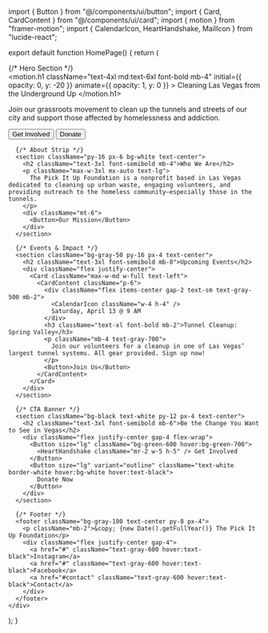 import { Button } from "@/components/ui/button";
import { Card, CardContent } from "@/components/ui/card";
import { motion } from "framer-motion";
import { CalendarIcon, HeartHandshake, MailIcon } from "lucide-react";

export default function HomePage() {
  return (
    <div className="bg-white text-gray-900">
      {/* Hero Section */}
      <section className="bg-gray-100 py-20 px-4 text-center">
        <motion.h1
          className="text-4xl md:text-6xl font-bold mb-4"
          initial={{ opacity: 0, y: -20 }}
          animate={{ opacity: 1, y: 0 }}
        >
          Cleaning Las Vegas from the Underground Up
        </motion.h1>
        <p className="text-lg md:text-xl mb-6 max-w-2xl mx-auto">
          Join our grassroots movement to clean up the tunnels and streets of our city and support those affected by homelessness and addiction.
        </p>
        <div className="flex justify-center gap-4 flex-wrap">
          <Button size="lg">Get Involved</Button>
          <Button size="lg" variant="outline">Donate</Button>
        </div>
      </section>

      {/* About Strip */}
      <section className="py-16 px-6 bg-white text-center">
        <h2 className="text-3xl font-semibold mb-4">Who We Are</h2>
        <p className="max-w-3xl mx-auto text-lg">
          The Pick It Up Foundation is a nonprofit based in Las Vegas dedicated to cleaning up urban waste, engaging volunteers, and providing outreach to the homeless community—especially those in the tunnels.
        </p>
        <div className="mt-6">
          <Button>Our Mission</Button>
        </div>
      </section>

      {/* Events & Impact */}
      <section className="bg-gray-50 py-16 px-4 text-center">
        <h2 className="text-3xl font-semibold mb-8">Upcoming Events</h2>
        <div className="flex justify-center">
          <Card className="max-w-md w-full text-left">
            <CardContent className="p-6">
              <div className="flex items-center gap-2 text-sm text-gray-500 mb-2">
                <CalendarIcon className="w-4 h-4" />
                Saturday, April 13 @ 9 AM
              </div>
              <h3 className="text-xl font-bold mb-2">Tunnel Cleanup: Spring Valley</h3>
              <p className="mb-4 text-gray-700">
                Join our volunteers for a cleanup in one of Las Vegas’ largest tunnel systems. All gear provided. Sign up now!
              </p>
              <Button>Join Us</Button>
            </CardContent>
          </Card>
        </div>
      </section>

      {/* CTA Banner */}
      <section className="bg-black text-white py-12 px-4 text-center">
        <h2 className="text-3xl font-semibold mb-6">Be the Change You Want to See in Vegas</h2>
        <div className="flex justify-center gap-4 flex-wrap">
          <Button size="lg" className="bg-green-600 hover:bg-green-700">
            <HeartHandshake className="mr-2 w-5 h-5" /> Get Involved
          </Button>
          <Button size="lg" variant="outline" className="text-white border-white hover:bg-white hover:text-black">
            Donate Now
          </Button>
        </div>
      </section>

      {/* Footer */}
      <footer className="bg-gray-100 text-center py-8 px-4">
        <p className="mb-2">&copy; {new Date().getFullYear()} The Pick It Up Foundation</p>
        <div className="flex justify-center gap-4">
          <a href="#" className="text-gray-600 hover:text-black">Instagram</a>
          <a href="#" className="text-gray-600 hover:text-black">Facebook</a>
          <a href="#contact" className="text-gray-600 hover:text-black">Contact</a>
        </div>
      </footer>
    </div>
  );
}
